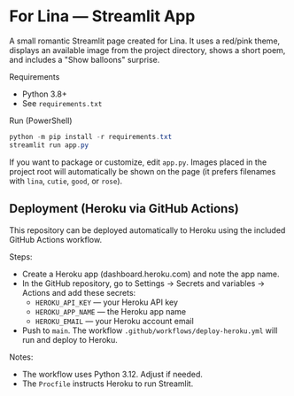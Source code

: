 # For Lina — Streamlit App

A small romantic Streamlit page created for Lina. It uses a red/pink theme, displays an available image from the project directory, shows a short poem, and includes a "Show balloons" surprise.

Requirements

- Python 3.8+
- See `requirements.txt`

Run (PowerShell)

```powershell
python -m pip install -r requirements.txt
streamlit run app.py
```

If you want to package or customize, edit `app.py`. Images placed in the project root will automatically be shown on the page (it prefers filenames with `lina`, `cutie`, `good`, or `rose`).

## Deployment (Heroku via GitHub Actions)

This repository can be deployed automatically to Heroku using the included GitHub Actions workflow.

Steps:

- Create a Heroku app (dashboard.heroku.com) and note the app name.
- In the GitHub repository, go to Settings → Secrets and variables → Actions and add these secrets:
  - `HEROKU_API_KEY` — your Heroku API key
  - `HEROKU_APP_NAME` — the Heroku app name
  - `HEROKU_EMAIL` — your Heroku account email
- Push to `main`. The workflow `.github/workflows/deploy-heroku.yml` will run and deploy to Heroku.

Notes:

- The workflow uses Python 3.12. Adjust if needed.
- The `Procfile` instructs Heroku to run Streamlit.
